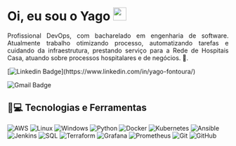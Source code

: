 


<h1 align = "justify"> Oi, eu sou o Yago <img src="https://media.giphy.com/media/hvRJCLFzcasrR4ia7z/giphy.gif" width="30" ></h1>
<p align = "justify">Profissional DevOps, com bacharelado em engenharia de software. Atualmente trabalho otimizando processo, automatizando tarefas e cuidando da infraestrutura, prestando serviço para a Rede de Hospitais Casa, atuando sobre processos hospitalares e de negócios.  🚀.</p>

[![Linkedin Badge](https://img.shields.io/badge/-Yago_Fontoura-blue?style=flat-square&logo=Linkedin&logoColor=white&link=(https://www.linkedin.com/in/yago-fontoura/))](https://www.linkedin.com/in/yago-fontoura/)

![Gmail Badge](https://img.shields.io/badge/yagofontoura222@gmail.com-c14438?style=flat-square&logo=Gmail&logoColor=white&link=mailto:yagofontoura222@gmail.com)

## 🚀💻 Tecnologias e Ferramentas

![AWS](https://img.shields.io/badge/-AWS-232F3E?style=flat-square&logo=amazon)
![Linux](https://img.shields.io/badge/-Linux-000000?style=flat-square&logo=linux)
![Windows](https://img.shields.io/badge/-Windows-0F4DFF?style=flat-square&logo=windows)
![Python](https://img.shields.io/badge/-Python-FEE363?style=flat-square&logo=python)
![Docker](https://img.shields.io/badge/-Docker-black?style=flat-square&logo=docker)
![Kubernetes](https://img.shields.io/badge/-Kubernetes-1F1FA0?style=flat-square&logo=kubernetes)
![Ansible](https://img.shields.io/badge/-Ansible-000000?style=flat-square&logo=ansible)
![Jenkins](https://img.shields.io/badge/-Jenkins-212529?style=flat-square&logo=jenkins)
![SQL](https://img.shields.io/badge/-SQL-F29112?style=flat-square&logo=mysql)
![Terraform](https://img.shields.io/badge/-Terrafom-7647A8?style=flat-square&logo=terraform)
![Grafana](https://img.shields.io/badge/-Grafana-000000?style=flat-square&logo=grafana)
![Prometheus](https://img.shields.io/badge/-Prometheus-222222?style=flat-square&logo=prometheus)
![Git](https://img.shields.io/badge/-Git-black?style=flat-square&logo=git)
![GitHub](https://img.shields.io/badge/-GitHub-181717?style=flat-square&logo=github)



